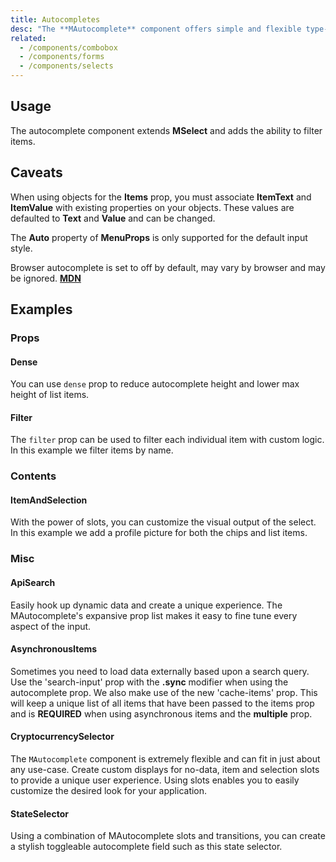 ```yaml
---
title: Autocompletes
desc: "The **MAutocomplete** component offers simple and flexible type-ahead functionality. This is useful when searching large sets of data or even dynamically requesting information from an API." 
related:
  - /components/combobox
  - /components/forms
  - /components/selects
---
```


## Usage

The autocomplete component extends **MSelect** and adds the ability to filter items.

<autocomplete-usage></autocomplete-usage>

## Caveats

<!--alert:error--> 
When using objects for the **Items** prop, you must associate **ItemText** and **ItemValue** with existing properties on your objects. These values are defaulted to  **Text** and **Value** and can be changed.
<!--/alert:error--> 

<!--alert:warning--> 
The **Auto** property of **MenuProps** is only supported for the default input style.
<!--/alert:warning--> 

<!--alert:info--> 
Browser autocomplete is set to off by default, may vary by browser and may be ignored.  **[MDN](https://developer.mozilla.org/en-US/docs/Web/Security/Securing_your_site/Turning_off_form_autocompletion)**
<!--/alert:info--> 

## Examples

### Props

#### Dense

You can use `dense` prop to reduce autocomplete height and lower max height of list items.

<masa-example file="Examples.autocomplete.Dense"></masa-example>

#### Filter

The `filter` prop can be used to filter each individual item with custom logic. In this example we filter items by name.

<masa-example file="Examples.autocomplete.Filter"></masa-example>

### Contents

#### ItemAndSelection

With the power of slots, you can customize the visual output of the select. In this example we add a profile picture for both the chips and list items.

<masa-example file="Examples.autocomplete.ItemAndSelection"></masa-example>

### Misc

#### ApiSearch

Easily hook up dynamic data and create a unique experience. The MAutocomplete's expansive prop list makes it easy to fine tune every aspect of the input.

<masa-example file="Examples.autocomplete.ApiSearch"></masa-example>

#### AsynchronousItems

Sometimes you need to load data externally based upon a search query. Use the 'search-input' prop with the **.sync** modifier when using the autocomplete prop. We also make use of the new 'cache-items' prop. This will keep a unique list of all items that have been passed to the items prop and is **REQUIRED** when using asynchronous items and the **multiple** prop.

<masa-example file="Examples.autocomplete.AsynchronousItems"></masa-example>

#### CryptocurrencySelector

The `MAutocomplete` component is extremely flexible and can fit in just about any use-case. Create custom displays for no-data, item and selection slots to provide a unique user experience. Using slots enables you to easily customize the desired look for your application.

<masa-example file="Examples.autocomplete.CryptocurrencySelector"></masa-example>

#### StateSelector

Using a combination of MAutocomplete slots and transitions, you can create a stylish toggleable autocomplete field such as this state selector.

<masa-example file="Examples.autocomplete.StateSelector"></masa-example>

